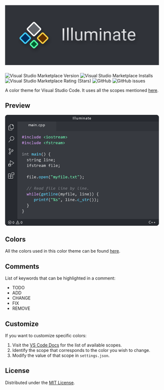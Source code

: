 <!-- BANNER -->

# ![Illuminate](assets/banner.png)

<!-- SHIELDS -->

![Visual Studio Marketplace Version](https://img.shields.io/visual-studio-marketplace/v/rookiepsi.illuminate?color=003060&logo=Visual%20Studio%20Code)
![Visual Studio Marketplace Installs](https://img.shields.io/visual-studio-marketplace/i/rookiepsi.illuminate?color=006030&logo=Visual%20Studio%20Code)
![Visual Studio Marketplace Rating (Stars)](https://img.shields.io/visual-studio-marketplace/stars/rookiepsi.illuminate?color=603000&logo=Visual%20Studio%20Code)
![GitHub](https://img.shields.io/github/license/rookiepsi/illuminate?color=480060&logo=GitHub)
![GitHub issues](https://img.shields.io/github/issues/rookiepsi/illuminate?color=600000&logo=GitHub)

<!-- DESCRIPTION -->

A color theme for Visual Studio Code. It uses all the scopes mentioned [here](https://code.visualstudio.com/api/references/theme-color).

<!-- PREVIEW -->

## Preview

![preview](assets/preview.gif)

<!-- COLORS -->

## Colors

All the colors used in this color theme can be found [here](resources/colors.md).

<!-- COMMENTS -->

## Comments

List of keywords that can be highlighted in a comment:

- TODO
- ADD
- CHANGE
- FIX
- REMOVE

<!-- CUSTOMIZE -->

## Customize

If you want to customize specific colors:

1. Visit the [VS Code Docs](https://code.visualstudio.com/api/references/theme-color) for the list of available scopes.
2. Identify the scope that corresponds to the color you wish to change.
3. Modify the value of that scope in `settings.json`.

<!-- LICENSE -->

## License

Distributed under the [MIT License](LICENSE).
